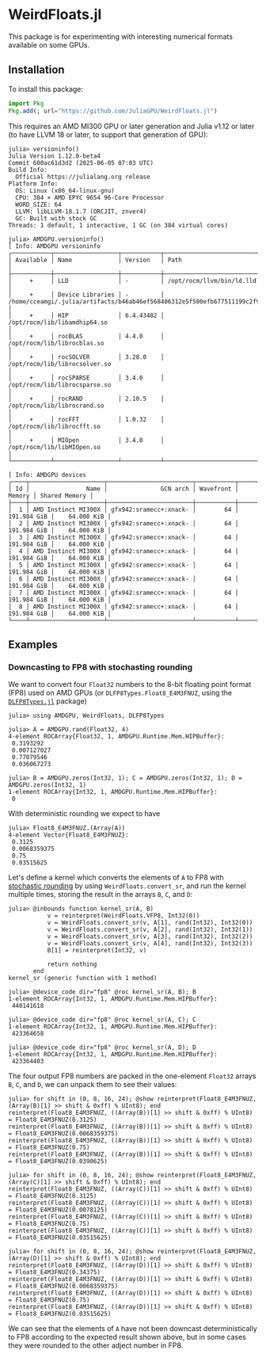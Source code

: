 # WeirdFloats.jl

This package is for experimenting with interesting numerical formats available on some GPUs.

## Installation

To install this package:

```julia
import Pkg
Pkg.add(; url="https://github.com/JuliaGPU/WeirdFloats.jl")
```

This requires an AMD MI300 GPU or later generation and Julia v1.12 or later (to have LLVM 18 or later, to support that generation of GPU):

```julia-repl
julia> versioninfo()
Julia Version 1.12.0-beta4
Commit 600ac61d3d2 (2025-06-05 07:03 UTC)
Build Info:
  Official https://julialang.org release
Platform Info:
  OS: Linux (x86_64-linux-gnu)
  CPU: 384 × AMD EPYC 9654 96-Core Processor
  WORD_SIZE: 64
  LLVM: libLLVM-18.1.7 (ORCJIT, znver4)
  GC: Built with stock GC
Threads: 1 default, 1 interactive, 1 GC (on 384 virtual cores)

julia> AMDGPU.versioninfo()
[ Info: AMDGPU versioninfo
┌───────────┬──────────────────┬───────────┬────────────────────────────────────────────────────────────────────────────────────────┐
│ Available │ Name             │ Version   │ Path                                                                                   │
├───────────┼──────────────────┼───────────┼────────────────────────────────────────────────────────────────────────────────────────┤
│     +     │ LLD              │ -         │ /opt/rocm/llvm/bin/ld.lld                                                              │
│     +     │ Device Libraries │ -         │ /home/cceamgi/.julia/artifacts/b46ab46ef568406312e5f500efb677511199c2f9/amdgcn/bitcode │
│     +     │ HIP              │ 6.4.43482 │ /opt/rocm/lib/libamdhip64.so                                                           │
│     +     │ rocBLAS          │ 4.4.0     │ /opt/rocm/lib/librocblas.so                                                            │
│     +     │ rocSOLVER        │ 3.28.0    │ /opt/rocm/lib/librocsolver.so                                                          │
│     +     │ rocSPARSE        │ 3.4.0     │ /opt/rocm/lib/librocsparse.so                                                          │
│     +     │ rocRAND          │ 2.10.5    │ /opt/rocm/lib/librocrand.so                                                            │
│     +     │ rocFFT           │ 1.0.32    │ /opt/rocm/lib/librocfft.so                                                             │
│     +     │ MIOpen           │ 3.4.0     │ /opt/rocm/lib/libMIOpen.so                                                             │
└───────────┴──────────────────┴───────────┴────────────────────────────────────────────────────────────────────────────────────────┘

[ Info: AMDGPU devices
┌────┬─────────────────────┬────────────────────────┬───────────┬─────────────┬───────────────┐
│ Id │                Name │               GCN arch │ Wavefront │      Memory │ Shared Memory │
├────┼─────────────────────┼────────────────────────┼───────────┼─────────────┼───────────────┤
│  1 │ AMD Instinct MI300X │ gfx942:sramecc+:xnack- │        64 │ 191.984 GiB │    64.000 KiB │
│  2 │ AMD Instinct MI300X │ gfx942:sramecc+:xnack- │        64 │ 191.984 GiB │    64.000 KiB │
│  3 │ AMD Instinct MI300X │ gfx942:sramecc+:xnack- │        64 │ 191.984 GiB │    64.000 KiB │
│  4 │ AMD Instinct MI300X │ gfx942:sramecc+:xnack- │        64 │ 191.984 GiB │    64.000 KiB │
│  5 │ AMD Instinct MI300X │ gfx942:sramecc+:xnack- │        64 │ 191.984 GiB │    64.000 KiB │
│  6 │ AMD Instinct MI300X │ gfx942:sramecc+:xnack- │        64 │ 191.984 GiB │    64.000 KiB │
│  7 │ AMD Instinct MI300X │ gfx942:sramecc+:xnack- │        64 │ 191.984 GiB │    64.000 KiB │
│  8 │ AMD Instinct MI300X │ gfx942:sramecc+:xnack- │        64 │ 191.984 GiB │    64.000 KiB │
└────┴─────────────────────┴────────────────────────┴───────────┴─────────────┴───────────────┘
```

## Examples

### Downcasting to FP8 with stochasting rounding

We want to convert four `Float32` numbers to the 8-bit floating point format (FP8) used on AMD GPUs (or `DLFP8Types.Float8_E4M3FNUZ`, using the [`DLFP8Types.jl`](https://github.com/chengchingwen/DLFP8Types.jl) package)

```julia-repl
julia> using AMDGPU, WeirdFloats, DLFP8Types

julia> A = AMDGPU.rand(Float32, 4)
4-element ROCArray{Float32, 1, AMDGPU.Runtime.Mem.HIPBuffer}:
 0.3193292
 0.007127027
 0.77079546
 0.036067273

julia> B = AMDGPU.zeros(Int32, 1); C = AMDGPU.zeros(Int32, 1); D = AMDGPU.zeros(Int32, 1)
1-element ROCArray{Int32, 1, AMDGPU.Runtime.Mem.HIPBuffer}:
 0
```

With deterministic rounding we expect to have

```julia-repl
julia> Float8_E4M3FNUZ.(Array(A))
4-element Vector{Float8_E4M3FNUZ}:
 0.3125
 0.0068359375
 0.75
 0.03515625
```

Let's define a kernel which converts the elements of `A` to FP8 with [stochastic rounding](https://doi.org/10.1098/rsos.211631) by using `WeirdFloats.convert_sr`, and run the kernel multiple times, storing the result in the arrays `B`, `C`, and `D`:

```julia-repl
julia> @inbounds function kernel_sr(A, B)
           v = reinterpret(WeirdFloats.VFP8, Int32(0))
           v = WeirdFloats.convert_sr(v, A[1], rand(Int32), Int32(0))
           v = WeirdFloats.convert_sr(v, A[2], rand(Int32), Int32(1))
           v = WeirdFloats.convert_sr(v, A[3], rand(Int32), Int32(2))
           v = WeirdFloats.convert_sr(v, A[4], rand(Int32), Int32(3))
           B[1] = reinterpret(Int32, v)

           return nothing
       end
kernel_sr (generic function with 1 method)

julia> @device_code dir="fp8" @roc kernel_sr(A, B); B
1-element ROCArray{Int32, 1, AMDGPU.Runtime.Mem.HIPBuffer}:
 440141618

julia> @device_code dir="fp8" @roc kernel_sr(A, C); C
1-element ROCArray{Int32, 1, AMDGPU.Runtime.Mem.HIPBuffer}:
 423364658

julia> @device_code dir="fp8" @roc kernel_sr(A, D); D
1-element ROCArray{Int32, 1, AMDGPU.Runtime.Mem.HIPBuffer}:
 423364403
```

The four output FP8 numbers are packed in the one-element `Float32` arrays `B`, `C`, and `D`, we can unpack them to see their values:

```julia-repl
julia> for shift in (0, 8, 16, 24); @show reinterpret(Float8_E4M3FNUZ, (Array(B)[1] >> shift & 0xff) % UInt8); end
reinterpret(Float8_E4M3FNUZ, ((Array(B))[1] >> shift & 0xff) % UInt8) = Float8_E4M3FNUZ(0.3125)
reinterpret(Float8_E4M3FNUZ, ((Array(B))[1] >> shift & 0xff) % UInt8) = Float8_E4M3FNUZ(0.0068359375)
reinterpret(Float8_E4M3FNUZ, ((Array(B))[1] >> shift & 0xff) % UInt8) = Float8_E4M3FNUZ(0.75)
reinterpret(Float8_E4M3FNUZ, ((Array(B))[1] >> shift & 0xff) % UInt8) = Float8_E4M3FNUZ(0.0390625)

julia> for shift in (0, 8, 16, 24); @show reinterpret(Float8_E4M3FNUZ, (Array(C)[1] >> shift & 0xff) % UInt8); end
reinterpret(Float8_E4M3FNUZ, ((Array(C))[1] >> shift & 0xff) % UInt8) = Float8_E4M3FNUZ(0.3125)
reinterpret(Float8_E4M3FNUZ, ((Array(C))[1] >> shift & 0xff) % UInt8) = Float8_E4M3FNUZ(0.0078125)
reinterpret(Float8_E4M3FNUZ, ((Array(C))[1] >> shift & 0xff) % UInt8) = Float8_E4M3FNUZ(0.75)
reinterpret(Float8_E4M3FNUZ, ((Array(C))[1] >> shift & 0xff) % UInt8) = Float8_E4M3FNUZ(0.03515625)

julia> for shift in (0, 8, 16, 24); @show reinterpret(Float8_E4M3FNUZ, (Array(D)[1] >> shift & 0xff) % UInt8); end
reinterpret(Float8_E4M3FNUZ, ((Array(D))[1] >> shift & 0xff) % UInt8) = Float8_E4M3FNUZ(0.34375)
reinterpret(Float8_E4M3FNUZ, ((Array(D))[1] >> shift & 0xff) % UInt8) = Float8_E4M3FNUZ(0.0068359375)
reinterpret(Float8_E4M3FNUZ, ((Array(D))[1] >> shift & 0xff) % UInt8) = Float8_E4M3FNUZ(0.75)
reinterpret(Float8_E4M3FNUZ, ((Array(D))[1] >> shift & 0xff) % UInt8) = Float8_E4M3FNUZ(0.03515625)
```

We can see that the elements of `A` have not been downcast deterministically to FP8 according to the expected result shown above, but in some cases they were rounded to the other adject number in FP8.
